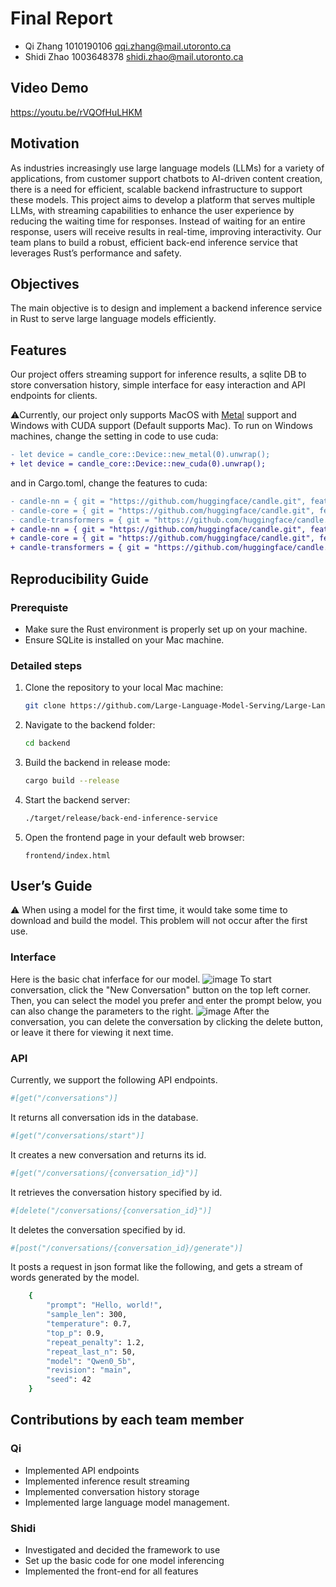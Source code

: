 # Final Report

* Qi Zhang 1010190106 <qqi.zhang@mail.utoronto.ca>
* Shidi Zhao 1003648378 <shidi.zhao@mail.utoronto.ca>

## Video Demo

<https://youtu.be/rVQOfHuLHKM>

## Motivation

As industries increasingly use large language models (LLMs) for a variety of applications, from customer support chatbots to AI-driven content creation, there is a need for efficient, scalable backend infrastructure to support these models. This project aims to develop a platform that serves multiple LLMs, with streaming capabilities to enhance the user experience by reducing the waiting time for responses. Instead of waiting for an entire response, users will receive results in real-time, improving interactivity. Our team plans to build a robust, efficient back-end inference service that leverages Rust’s performance and safety.

## Objectives

The main objective is to design and implement a backend inference service in Rust to serve large language models efficiently.

## Features

Our project offers streaming support for inference results, a sqlite DB to store conversation history, simple interface for easy interaction and API endpoints for clients.

⚠️Currently, our project only supports MacOS with [Metal](https://support.apple.com/en-ca/102894) support and Windows with CUDA support (Default supports Mac).
To run on Windows machines, change the setting in code to use cuda:

```diff
- let device = candle_core::Device::new_metal(0).unwrap();
+ let device = candle_core::Device::new_cuda(0).unwrap();
```

and in Cargo.toml, change the features to cuda:

```diff
- candle-nn = { git = "https://github.com/huggingface/candle.git", features = ["metal"]  }
- candle-core = { git = "https://github.com/huggingface/candle.git", features = ["metal"] }
- candle-transformers = { git = "https://github.com/huggingface/candle.git", features = ["metal"]  }
+ candle-nn = { git = "https://github.com/huggingface/candle.git", features = ["cuda"]  }
+ candle-core = { git = "https://github.com/huggingface/candle.git", features = ["cuda"] }
+ candle-transformers = { git = "https://github.com/huggingface/candle.git", features = ["cuda"]  }
```

## Reproducibility Guide

### Prerequiste

* Make sure the Rust environment is properly set up on your machine.
* Ensure SQLite is installed on your Mac machine.

### Detailed steps

1. Clone the repository to your local Mac machine:

   ```bash
   git clone https://github.com/Large-Language-Model-Serving/Large-Language-Model-Serving.git
   ```

2. Navigate to the backend folder:

   ```bash
   cd backend
   ```

3. Build the backend in release mode:

   ```bash
   cargo build --release
   ```

4. Start the backend server:

   ```bash
   ./target/release/back-end-inference-service
   ```

5. Open the frontend page in your default web browser:

   ```plaintext
   frontend/index.html
   ```

## User’s Guide

⚠️ When using a model for the first time, it would take some time to download and build the model. This problem will not occur after the first use.

### Interface

Here is the basic chat inferface for our model.
![image](https://github.com/user-attachments/assets/7e366339-05e5-44fe-8fb8-bfde0a0c78d0)
To start conversation, click the "New Conversation" button on the top left corner.
Then, you can select the model you prefer and enter the prompt below, you can also change the parameters to the right.
![image](https://github.com/user-attachments/assets/1e4a191e-6d17-4792-8e59-79f0ef35121f)
After the conversation, you can delete the conversation by clicking the delete button, or leave it there for viewing it next time.

### API

Currently, we support the following API endpoints.

```bash
#[get("/conversations")]
```

It returns all conversation ids in the database.

```bash
#[get("/conversations/start")]
```

It creates a new conversation and returns its id.

```bash
#[get("/conversations/{conversation_id}")]
```

It retrieves the conversation history specified by id.

```bash
#[delete("/conversations/{conversation_id}")]
```

It deletes the conversation specified by id.

```bash
#[post("/conversations/{conversation_id}/generate")]
```

It posts a request in json format like the following, and gets a stream of words generated by the model.

```bash
    {
        "prompt": "Hello, world!",
        "sample_len": 300,
        "temperature": 0.7,
        "top_p": 0.9,
        "repeat_penalty": 1.2,
        "repeat_last_n": 50,
        "model": "Qwen0_5b",
        "revision": "main",
        "seed": 42
    }
```

## Contributions by each team member

### Qi

* Implemented API endpoints
* Implemented inference result streaming
* Implemented conversation history storage
* Implemented large language model management.

### Shidi

* Investigated and decided the framework to use
* Set up the basic code for one model inferencing
* Implemented the front-end for all features
